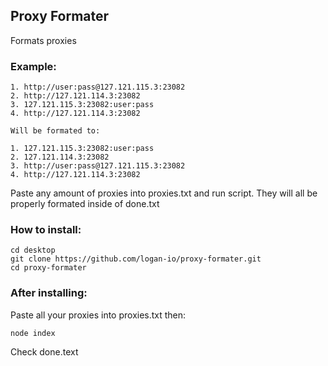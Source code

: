 
## Proxy Formater

Formats proxies

### Example: 
```
1. http://user:pass@127.121.115.3:23082
2. http://127.121.114.3:23082
3. 127.121.115.3:23082:user:pass
4. http://127.121.114.3:23082

Will be formated to:

1. 127.121.115.3:23082:user:pass
2. 127.121.114.3:23082
3. http://user:pass@127.121.115.3:23082
4. http://127.121.114.3:23082

```
Paste any amount of proxies into proxies.txt and run script. They will all be properly formated inside of done.txt

### How to install:
```
cd desktop
git clone https://github.com/logan-io/proxy-formater.git
cd proxy-formater

```
### After installing:
Paste all your proxies into proxies.txt then:

```
node index
```

Check done.text

